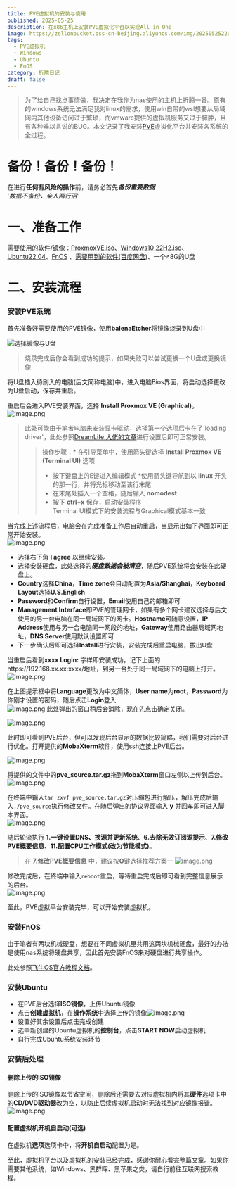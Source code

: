 ```yaml
---
title: PVE虚拟机的安装与使用
published: 2025-05-25
description: 在x86主机上安装PVE虚拟化平台以实现All in One
image: https://zellonbucket.oss-cn-beijing.aliyuncs.com/img/20250525220143561.png
tags:
  - PVE虚拟机
  - Windows
  - Ubuntu
  - FnOS
category: 折腾日记
draft: false
---
```

>为了给自己找点事情做，我决定在我作为nas使用的主机上折腾一番。原有的windows系统无法满足我对linux的需求，使用win自带的wsl想要从局域网内其他设备访问过于繁琐，而vmware提供的虚拟机服务又过于臃肿，且有各种难以言说的BUG。本文记录了我安装[PVE](www.proxmox.com)虚拟化平台并安装各系统的全过程。  

# 备份！备份！备份！
在进行**任何有风险的操作**前，请务必首先***备份重要数据***  
'*数据不备份，亲人两行泪*'  

# 一、准备工作
需要使用的软件/镜像：[ProxmoxVE.iso](https://www.proxmox.com)、[Windows10 22H2.iso](https://next.itellyou.cn/Original/#cbp=Product?ID=f905b2d9-11e7-4ee3-8b52-407a8befe8d1)、[Ubuntu22.04](https://ubuntu.com)、[FnOS](https://www.fnnas.com)  、[需要用到的软件(百度网盘)](https://pan.baidu.com/s/1yYTGwMY6rPXVLq-T8HsO9w?pwd=55f7)、一个≥8G的U盘

# 二、安装流程
### 安装PVE系统
首先准备好需要使用的PVE镜像，使用**balenaEtcher**将镜像烧录到U盘中  

![选择镜像与U盘](https://zellonbucket.oss-cn-beijing.aliyuncs.com/img/20250525202452529.png)  
>烧录完成后你会看到成功的提示，如果失败可以尝试更换一个U盘或更换镜像  

将U盘插入待刷入的电脑(后文简称电脑)中，进入电脑Bios界面，将启动选择更改为U盘启动，保存并重启。 

重启后会进入PVE安装界面，选择 **Install Proxmox VE (Graphical)**。  
![image.png](https://zellonbucket.oss-cn-beijing.aliyuncs.com/img/20250525205605535.png)
>此处可能由于笔者电脑未安装显卡驱动，选择第一个选项后卡在了'loading driver'，此处参照[DreamLife.大佬的文章](https://blog.csdn.net/z609932088/article/details/143777861)进行设置后即可正常安装。  
>
>>操作步骤：* 在引导菜单中，使用箭头键选择 **Install Proxmox VE (Terminal UI)** 选项
>>* 按下键盘上的E键进入编辑模式
>>*使用箭头键导航到以 **linux** 开头的那一行，并将光标移动至该行末尾
>>* 在末尾处插入一个空格，随后输入 **nomodest**
>>* 按下 **ctrl+x** 保存，启动安装程序  
>Terminal UI模式下的安装流程与Graphical模式基本一致  

当完成上述流程后，电脑会在完成准备工作后自动重启，当显示出如下界面即可正常开始安装。  
![image.png](https://zellonbucket.oss-cn-beijing.aliyuncs.com/img/20250525210634928.png)
* 选择右下角 **I agree** 以继续安装。
* 选择安装硬盘，此处选择的***硬盘数据会被清空***，随后PVE系统将会安装在此硬盘上。
* **Country**选择**China**，**Time zone**会自动配置为**Asia/Shanghai**，**Keyboard Layout**选择**U.S.English**
* **Password**和**Confirm**自行设置，**Email**使用自己的邮箱即可
* **Management Interface**即PVE的管理网卡，如果有多个网卡建议选择与后文使用的另一台电脑在同一局域网下的网卡。**Hostname**可随意设置，**IP Address**使用与另一台电脑同一网段的地址，**Gateway**使用路由器局域网地址，**DNS Server**使用默认设置即可
* 下一步确认后即可选择**Install**进行安装，安装完成后重启电脑，拔出U盘  

当重启后看到**xxxx Login:** 字样即安装成功，记下上面的https://192.168.xx.xx:xxxx/地址，到另一台处于同一局域网下的电脑上打开。  
![image.png](https://zellonbucket.oss-cn-beijing.aliyuncs.com/img/20250525212244354.png)

在上图提示框中将**Language**更改为中文简体，**User name**为**root**，**Password**为你刚才设置的密码，随后点击**Login**登入  
![image.png](https://zellonbucket.oss-cn-beijing.aliyuncs.com/img/20250525212534399.png)
此处弹出的窗口稍后会消除，现在先点击确定关闭。  

![image.png](https://zellonbucket.oss-cn-beijing.aliyuncs.com/img/20250525212729655.png)

此时即可看到PVE后台，但可以发现后台显示的数据比较简略，我们需要对后台进行优化。打开提供的**MobaXterm**软件，使用ssh连接上PVE后台。  

![image.png](https://zellonbucket.oss-cn-beijing.aliyuncs.com/img/20250525213215888.png)

将提供的文件中的**pve_source.tar.gz**拖到**MobaXterm**窗口左侧以上传到后台。
![image.png](https://zellonbucket.oss-cn-beijing.aliyuncs.com/img/20250525213440182.png)

在终端中输入`tar zxvf pve_source.tar.gz`对压缩包进行解压，解压完成后输入`./pve_source`执行修改文件。在随后弹出的协议界面输入 **y** 并回车即可进入脚本界面。  
![image.png](https://zellonbucket.oss-cn-beijing.aliyuncs.com/img/20250525213921537.png)

随后轮流执行 **1.一键设置DNS、换源并更新系统**、**6.去除无效订阅源提示**、**7.修改PVE概要信息**、**11.配置CPU工作模式(改为节能模式)**。  

>在 **7.修改PVE概要信息** 中，建议按**O**键选择推荐方案一
>![image.png](https://zellonbucket.oss-cn-beijing.aliyuncs.com/img/20250525214501971.png)


修改完成后，在终端中输入`reboot`重启，等待重启完成后即可看到完整信息展示的后台。  
![image.png](https://zellonbucket.oss-cn-beijing.aliyuncs.com/img/20250525215118615.png)

至此，PVE虚拟平台安装完毕，可以开始安装虚拟机。

### 安装FnOS  

由于笔者有两块机械硬盘，想要在不同虚拟机里共用这两块机械硬盘，最好的办法是使用nas系统将硬盘共享，因此首先安装FnOS来对硬盘进行共享操作。  


此处参照[飞牛OS官方教程文档](https://help.fnnas.com/articles/fnosV1/start/install-virtual.md)。  

### 安装Ubuntu

* 在PVE后台选择**ISO镜像**，上传Ubuntu镜像  
* 点击**创建虚拟机**，在**操作系统**中选择上传的镜像![image.png](https://zellonbucket.oss-cn-beijing.aliyuncs.com/img/20250527193318769.png)
* 设置好其余设置后点击完成创建  
* 选中新创建的Ubuntu虚拟机的**控制台**，点击**START NOW**启动虚拟机  
* 自行完成Ubuntu系统安装环节  

### 安装后处理

#### 删除上传的ISO镜像

删除上传的ISO镜像以节省空间，删除后还需要去对应虚拟机内将其**硬件**选项卡中的**CD/DVD驱动器**改为空，以防止后续虚拟机启动时无法找到对应镜像报错。![image.png](https://zellonbucket.oss-cn-beijing.aliyuncs.com/img/20250527193935636.png)

#### 配置虚拟机开机自启动(可选)

在虚拟机**选项**选项卡中，将**开机自启动**配置为是。  


至此，虚拟机平台以及虚拟机的安装已经完成，感谢你耐心看完整篇文章。如果你需要其他系统，如Windows、黑群晖、黑苹果之类，请自行前往互联网搜索教程。  